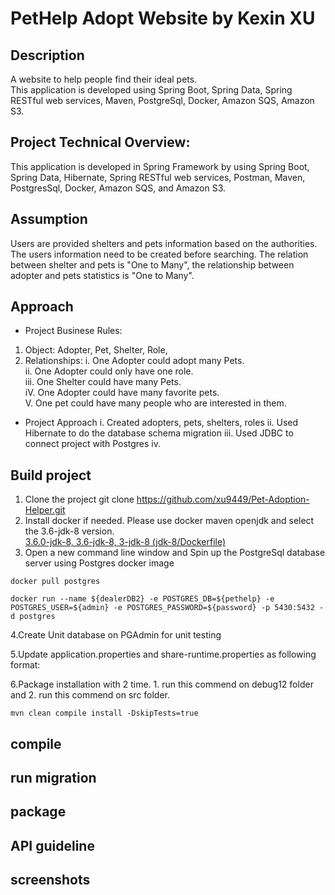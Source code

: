 # PetHelp Adopt Website by Kexin XU

## Description  
A website to help people find their ideal pets.  
This application is developed using Spring Boot, Spring Data, Spring RESTful web services, Maven, PostgreSql, Docker, Amazon SQS, Amazon S3.  
## Project Technical Overview:
This application is developed in Spring Framework by using Spring Boot, Spring Data, Hibernate, Spring RESTful web services, Postman, Maven, PostgresSql, Docker, Amazon SQS, and Amazon S3.  
## Assumption 
Users are provided shelters and pets information based on the authorities.
The users information need to be created before searching.
The relation between shelter and pets is "One to Many", the relationship between adopter and pets statistics is "One to Many".
## Approach 
* Project Businese Rules:
1. Object: Adopter, Pet, Shelter, Role, 
2. Relationships:
    i. One Adopter could adopt many Pets.   
    ii. One Adopter could only have one role.   
    iii. One Shelter could have many Pets.   
    iV. One Adopter could have many favorite pets.   
    V. One pet could have many people who are interested in them.  
* Project Approach
    i. Created adopters, pets, shelters, roles
    ii. Used Hibernate to do the database schema migration
    iii. Used JDBC to connect project with Postgres
    iv. 
    
## Build project   
1. Clone the project
    git clone https://github.com/xu9449/Pet-Adoption-Helper.git  
2. Install docker if needed. Please use docker maven openjdk and select the 3.6-jdk-8 version.  
    [3.6.0-jdk-8, 3.6-jdk-8, 3-jdk-8 (jdk-8/Dockerfile)](https://hub.docker.com/_/maven?tab=description)
3. Open a new command line window and Spin up the PostgreSql database server using Postgres docker image
```
docker pull postgres
```
```
docker run --name ${dealerDB2} -e POSTGRES_DB=${pethelp} -e POSTGRES_USER=${admin} -e POSTGRES_PASSWORD=${password} -p 5430:5432 -d postgres
```

4.Create Unit database on PGAdmin for unit testing

5.Update application.properties and share-runtime.properties as following format:

6.Package installation with 2 time. 1. run this commend on debug12 folder and 2. run this commend on src folder.
  ```
  mvn clean compile install -DskipTests=true
  ```
## compile

## run migration

## package

## API guideline

## screenshots
